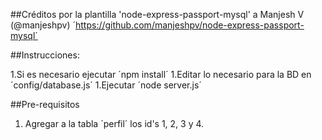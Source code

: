 ##Créditos por la plantilla 'node-express-passport-mysql' a Manjesh V (@manjeshpv) ´https://github.com/manjeshpv/node-express-passport-mysql´

##Instrucciones:

1.Si es necesario ejecutar ´npm install´
1.Editar lo necesario para la BD en ´config/database.js´
1.Ejecutar ´node server.js´

##Pre-requisitos

1. Agregar a la tabla ´perfil´ los id's 1, 2, 3 y 4.
